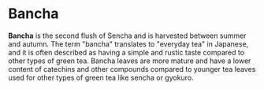 # Bancha

**Bancha** is the second flush of Sencha and is harvested between summer and autumn. The term "bancha" translates to "everyday tea" in Japanese, and it is often described as having a simple and rustic taste compared to other types of green tea. Bancha leaves are more mature and have a lower content of catechins and other compounds compared to younger tea leaves used for other types of green tea like sencha or gyokuro.

